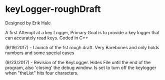 # keyLogger-roughDraft
Designed by Erik Hale

A first Attempt at a key Logger, Primary Goal is to provide a key logger that can accurately read keys. Coded in C++


(9/19/2017) - Launch of the 1st rough draft. Very Barebones and only holds numbers and some special cases

(9/23/2017) - Revision of the KeyLogger. Hides File until the end of the program, also 'closing' the debug window. Is set to turn off the               keylogger when "theList" hits four characters. 
